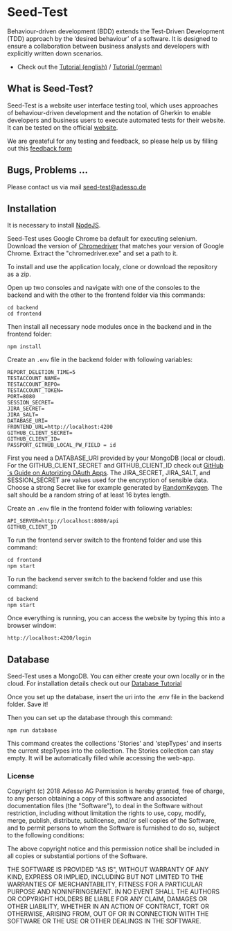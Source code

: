 # Seed-Test
Behaviour-driven development (BDD) extends the Test-Driven Development (TDD) approach by the ‘desired behaviour’ of a software. It is designed to ensure a collaboration between business analysts and developers with explicitly written down scenarios.

*   Check out the [Tutorial (english)](https://github.com/adessoAG/Seed-Test/wiki/Tutorial_eng) / [Tutorial (german)](https://github.com/adessoAG/Seed-Test/wiki/Tutorial_deu)


## What is Seed-Test?
Seed-Test is a website user interface testing tool, which uses approaches of behaviour-driven development and the notation of Gherkin to enable developers and business users to execute automated tests for their website. It can be tested on the official [website](https://seed-test-frontend.herokuapp.com/).

We are greateful for any testing and feedback, so please help us by filling out this [feedback form](https://seed-test-frontend.herokuapp.com/feedback)

## Bugs, Problems ...
Please contact us via mail seed-test@adesso.de

## Installation
It is necessary to install [NodeJS](https://nodejs.org/en/).

Seed-Test uses Google Chrome ba default for executing selenium. Download the version of [Chromedriver](https://chromedriver.chromium.org/downloads) that matches your version of Google Chrome. Extract the "chromedriver.exe" and set a path to it.

To install and use the application localy, clone or download the repository as a zip.

Open up two consoles and navigate with one of the consoles to the backend and with the other to the frontend folder via this commands:
```
cd backend
cd frontend
```

Then install all necessary node modules once in the backend and in the frontend folder:
```
npm install
```

Create an `.env` file in the backend folder with following variables:
```
REPORT_DELETION_TIME=5
TESTACCOUNT_NAME=
TESTACCOUNT_REPO=
TESTACCOUNT_TOKEN=
PORT=8080 
SESSION_SECRET=
JIRA_SECRET=
JIRA_SALT=
DATABASE_URI=
FRONTEND_URL=http://localhost:4200 
GITHUB_CLIENT_SECRET=
GITHUB_CLIENT_ID=
PASSPORT_GITHUB_LOCAL_PW_FIELD = id
```
First you need a DATABASE_URI provided by your MongoDB (local or cloud).
For the GITHUB_CLIENT_SECRET and GITHUB_CLIENT_ID check out [GitHub´s Guide on Autorizing OAuth Apps](https://developer.github.com/apps/building-oauth-apps/authorizing-oauth-apps/).
The JIRA_SECRET, JIRA_SALT, and SESSION_SECRET are values used for the encryption of sensible data. Choose a strong Secret like for example generated by [RandomKeygen](https://randomkeygen.com/). The salt should be a random string of at least 16 bytes length.


Create an `.env` file in the frontend folder with following variables:
```
API_SERVER=http://localhost:8080/api
GITHUB_CLIENT_ID
```

To run the frontend server switch to the frontend folder and use this command:
```
cd frontend
npm start
```
To run the backend server switch to the backend folder and use this command:
```
cd backend
npm start
```

Once everything is running, you can access the website by typing this into a browser window:
```
http://localhost:4200/login
```



## Database
Seed-Test uses a MongoDB. You can either create your own locally or in the cloud.
For installation details check out our [Database Tutorial](https://github.com/adessoAG/Seed-Test/wiki/Database)

Once you set up the database, insert the uri into the .env file in the backend folder.
Save it!

Then you can set up the database through this command:
```
npm run database
```
This command creates the collections 'Stories' and 'stepTypes' and inserts the current stepTypes into the collection.
The Stories collection can stay empty. It will be automatically filled while accessing the web-app.

### License

Copyright (c) 2018 Adesso AG Permission is hereby granted, free of charge, to any person obtaining a copy of this software and associated documentation files (the "Software"), to deal in the Software without restriction, including without limitation the rights to use, copy, modify, merge, publish, distribute, sublicense, and/or sell copies of the Software, and to permit persons to whom the Software is furnished to do so, subject to the following conditions:

The above copyright notice and this permission notice shall be included in all copies or substantial portions of the Software.

THE SOFTWARE IS PROVIDED "AS IS", WITHOUT WARRANTY OF ANY KIND, EXPRESS OR IMPLIED, INCLUDING BUT NOT LIMITED TO THE WARRANTIES OF MERCHANTABILITY, FITNESS FOR A PARTICULAR PURPOSE AND NONINFRINGEMENT. IN NO EVENT SHALL THE AUTHORS OR COPYRIGHT HOLDERS BE LIABLE FOR ANY CLAIM, DAMAGES OR OTHER LIABILITY, WHETHER IN AN ACTION OF CONTRACT, TORT OR OTHERWISE, ARISING FROM, OUT OF OR IN CONNECTION WITH THE SOFTWARE OR THE USE OR OTHER DEALINGS IN THE SOFTWARE.
